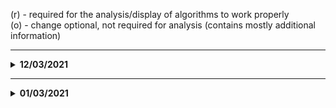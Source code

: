 (r) - required for the analysis/display of algorithms to work properly  
(o) - change optional, not required for analysis (contains mostly additional information)
<hr>

<details>
<summary><strong>12/03/2021</strong></summary>

## Added Bootstrap

``` html
<script src="https://cdn.jsdelivr.net/npm/bootstrap@5.0.0-beta2/dist/js/bootstrap.bundle.min.js" 
integrity="sha384-b5kHyXgcpbZJO/tY9Ul7kGkf1S0CWuKcCD38l8YkeH8z8QjE0GmW1gYU5S9FOnJ0" crossorigin="anonymous">
```
    
## File changes:

### igcViewer.css

- several changes and additions 
  - changes only required if bootstrap changes are adopted

### index.html

- renamed div #select-triangle-opt to #select-triangle-algorithm
  

- added bootstrap styling to following divs: (o)
    <details>
    
    ``` html
    <div id="info-preferences" class="mt-4  container-xl">
        <div class="row justify-content-between">
            <div id="preferences" class="igc-info-content mt-4 mt-lg-0 col-12 col-lg-5 order-lg-2">
                <h2> Analysis Preferences </h2>
    
                <div class="preferences-option">
                    <label for="select-altitude-units">Altitude units:</label>
                    <select id="select-altitude-units" autocomplete="off" class="form-select form-select-sm">
                        <option value="metres">Metres</option>
                        <option value="feet">Feet</option>
                    </select>
                </div>
    
                <div class="preferences-option">
                    <label for="select-time-zone">Time zone:</label>
                    <select id="select-time-zone" class="form-select form-select-sm"></select>
                </div>
    
                <div class="preferences-option">
                    <label for="select-curve-algorithm">Curve detection:</label>
                    <select id="select-curve-algorithm" autocomplete="off" class="form-select form-select-sm">
                        <option value="optimal">Optimal search</option>
                        <option value="theta">Fast theta search</option>
                    </select>
                </div>
    
                <div class="preferences-option">
                    <label for="select-circle-algorithm">Circle detection:</label>
                    <select id="select-circle-algorithm" autocomplete="off" class="form-select form-select-sm">
                        <option value="optimal">Optimal search</option>
                        <option value="theta">Fast theta search</option>
                    </select>
                </div>
    
                <div class="preferences-option">
                    <label for="select-triangle-algorithm">Triangle Calc Points:</label>
                    <select id="select-triangle-algorithm" autocomplete="off" class="form-select form-select-sm">
                        <option value="100">100</option>
                        <option value="200">200</option>
                        <option value="300">300</option>
                        <option value="400">400</option>
                        <option value="500">500</option>
                    </select>
                </div>
    
                <label class="preferences-option">Which geometric shapes should be highlighted?</label>
                <div id="checkbox-container" class="preferences-option">
                    <div class="checkbox">
                        <input type="checkbox" id="curve-90" name="scales" class="form-check-input">
                        <label for="curve-90" class="form-check-label"> 90° curves</label>
                    </div>
                    <div class="checkbox">
                        <input type="checkbox" id="curve-180" name="scales" class="form-check-input">
                        <label for="curve-180" class="form-check-label"> 180° curves</label>
                    </div>
                    <div class="checkbox">
                        <input type="checkbox" id="circle-checkbox" name="scales" class="form-check-input">
                        <label for="circle-checkbox" class="form-check-label"> circles</label>
                    </div>
                    <div class="checkbox">
                        <input type="checkbox" id="eight-checkbox" name="scales" class="form-check-input">
                        <label for="eight-checkbox" class="form-check-label"> eights</label>
                    </div>
                    <div class="checkbox">
                        <input type="checkbox" id="triangle-checkbox" name="scales" class="form-check-input">
                        <label for="triangle-checkbox" class="form-check-label"> triangle</label>
                    </div>
                </div>
                <div class="d-grid col-5 mx-auto mt-3"><button id="startAnalysis" type="button" class="btn btn-primary">Start Analysis</button></div>
            </div>
    
            <div id="igc-info-container" class="igc-info-content mt-4 mt-lg-0 col-12 col-lg-7 order-lg-1" style="display: none">
                <h2> Flight Information </h2>
    
                <table id="headerInfo">
                    <tbody></tbody>
                </table>
    
                <div id="task">
                    <h2> Task </h2>
                    <ul></ul>
                </div>
            </div>
        </div>
    </div>
    ``` 
    </details>
  

- added button to initiate Analysis (already included in code excerpt above): (r)
    <details>
    
    ``` html
    <div class="d-grid col-5 mx-auto mt-3">
        <button id="startAnalysis" type="button" class="btn btn-primary">Start Analysis</button>
    </div>
    ```
    </details>

###  igcViewer.js

- changes to function handleFileInput (r)
    <details>
    
    ```js
      async function handleFileInput(file) {
      return new Promise(resolve => {
            const reader = new FileReader();
            reader.onload = async () => {
                await resetMap();
                igcFile = parseIGC(reader.result);
                        
                /* Map wird initialisiert */
                await displayIgc(mapControl);
                await displayIGCHeader();
                await initAlgorithmVariables(igcFile);
                await displayKeyFigures(getKeyFigures());
  
                // activate to allow analysis immediately after file upload
                //await runAlgorithms(igcFile, getAnalysisPreferences()); 
                
                showAnalysisPreferences();
                plotBarogramChart(igcFile);
                
                return resolve();
            };
            reader.readAsText(file);
          });
      } 
    ```
    </details>


- added function getAnalysisPreferences (r)
    <details>
    
    ``` js
    function getAnalysisPreferences(){
        let chosenAlgs = [];
        for (const algorithm of algorithms) {
            if(algorithm.checkbox.checked){
            chosenAlgs.push(algorithm);
            }
        }
        return chosenAlgs;
    }
    ```
    </details>

###  analyzeIGC.js

- added EventListener for startAnalysis button (r)
    - prepares DOM for start of algorithms
    - resets map and route info
    - initiates algorithms
    
    <details>
    
    ```js
    document.getElementById("startAnalysis").addEventListener("click", async () => {
        await resetMap();
        await displayIgc(mapControl);
        hideTriangleContainer();
    
        await runAlgorithms(igcFile, getAnalysisPreferences());
    });
    ```
    </details>


- changes to function runAlgorithms (r)
    - now only runs algorithms that are selected by the user
    <details>

    ```js
    async function runAlgorithms(track, activeAlgorithms) {
    showCheckboxes();
    let curves;

    for(let i = 0; i < activeAlgorithms.length; i++){
        switch (activeAlgorithms[i].name) {
            case "curve90":
            case "curve180":

                if(curves == null){
                    curves = await curveDetection(track.latLong, distances, 0.3);
                    getResultObject(curves);
                }
                break;
            case "circle":
                results.shapeDetection.circle = await circleDetection();
                setCircleDetectionOutput(getCurrentRuntime(), _circles.length);
                algorithms[2].result = results.shapeDetection.circle;
                break;
            case "eight":
                results.shapeDetection.eight = await eightDetection();
                algorithms[3].result = results.shapeDetection.eight;
                break;
            case "triangle":
                results.shapeDetection.triangle = await triangleDetection();
                algorithms[4].result = results.shapeDetection.triangle;
                break;
            default:
        }
    }
  
    await displayResults(results, mapControl);
    closeRuntimeInfoModal();
    return results;
    }
    ```
    </details>


###  UIControl.js

- added function showAnalysisPreferences (r)
  <details>
  
  ```js
    //set preferenceContainer in igcViewer.css to block to allow algorithm selection prior to file upload
    function showAnalysisPreferences(){
        preferenceContainer.style.display = "block";
    }
  ```
  </details>


- added function hideTriangleContainer (r)
    <details>
    
    ```js
    function showAnalysisPreferences(){
        preferenceContainer.style.display = "block";
    }
    ```
    </details>


- changes to function initFlightInformation (r)

    <details>

    ```js
    function initFlightInformation(){
        displayIGCHeader();
        displayKeyFigures(getKeyFigures());
    }
    ```
    </details>


- changes to displayIGCHeader (r)
    - added hideTriangleContainer();
    <details>

    ```js
    function displayIGCHeader(){
        showInfoContainers();
        hideTriangleContainer();
        const displayDate = moment(igcFile.recordTime[0]).format('LL');
        headerTableElement.innerHTML = '<tr></tr>' + '<th>Date</th>'
            + '<td>' + displayDate + '</td>';
        addToTable(igcFile.headers);
    }
    ```
    </details>
    

### globalVariables.js

- added new variable
    <details>
  
    ```js
    const preferenceContainer = document.querySelector('#preferences');
    ```
    </details>


- changed variable const triangleOptSelect to triangleAlgorithm
    <details>
  
    ```js
    const triangleAlgorithm = document.querySelector('#select-triangle-algorithm');
    ```
    </details>

</details>
<hr>
<details>
<summary><strong>01/03/2021</strong></summary>

## New Files added:
 - triangle.js - contains algorithm for triangle detection (r)

## File changes:
### index.html
- added preference option for triangle algorithm (r)  
  &rarr; at line 100 - 110 (below other preferences-option containers)
    <details>
  
    ```html 
    <div class="preferences-option">
                     <label for="select-triangle-opt">Triangle Calc Points:</label>
                     <select id="select-triangle-opt" autocomplete="off">
                         <option value="100">100</option>
                         <option value="200">200</option>
                         <option value="300">300</option>
                         <option value="400">400</option>
                         <option value="500">500</option>
                     </select>
                </div>
    ```
    </details>      

            
- added triangle-info-container: shows details of the detected triangle (o)  
    &rarr; at line 150 (below igc-info-container)  


- added triangle-runtime: display runtime information of triangle detection algorithm (o)  
    &rarr; at line 152 (below triangle-info-container)
  <details>
  
  ```html 
  <div id="triangle-runtime">
     <p id="opt-points"></p>
     <p id="cand-search"></p>
     <p id="opt-cand-search"></p>
  </div>
  ```
  </details>
              

- include triangle.js script (r)  
    &rarr; at line 216
    ```js 
    <script src="src/algorithms/triangle.js"></script>
    ```

### UIControl.js
- changes to function displayKeyFigures() (o)
```js
  {name: "Total altitude gain", value: getAltitudeString(keyFigures.gainInAltitude)},
```

### keyFigures.js
- changes to returned object in function getKeyFigures() (o)  
    &rarr; added: gainInAltitude: getGainInAltitude(),


- added function getGainInAltitude() (o)
  <details>
  
  ```js 
  function getGainInAltitude(){
        let totalAltitude = 0;
        let altitudeDiff;
        for (let i = 1; i < igcFile.gpsAltitude.length; i++) {
            altitudeDiff = igcFile.gpsAltitude[i] - igcFile.gpsAltitude[i-1];
            if (altitudeDiff > 0) totalAltitude += altitudeDiff;
        }
        return totalAltitude;
  }
  ```
    
  </details>


### globalVariables.js
- added new Variables (r)
    <details>
    
    ```js 
    const triangleCheckbox = document.querySelector('#triangle-checkbox'); (o)
    const triangleInfoContainer = document.querySelector('#triangle-info-container'); (o)
    const triangleOptSelect = document.querySelector('#select-triangle-opt'); (r)
    let optLatLong = []; 
    ```
    </details>
          

- changes to existing Variables (r)
  <details>
  
  ```js 
  let results = {
      igcHeader: null,
      additionalData: null,
      shapeDetection: {
          curve90: null,
          curve180: null,
          circle: null,
          eight: null,
          triangle: null // added
      }
  };

  let algorithms = [
      {name: "curve180", result: results.shapeDetection.curve180, checkbox: curve180Checkbox, color: "#00FF00"},
      {name: "circle", result: results.shapeDetection.circle, checkbox: circleCheckbox, color: "blue"},
      {name: "eight", result: results.shapeDetection.eight, checkbox: eightCheckbox, color: "yellow"},
      {name: "triangle", result: results.shapeDetection.triangle, checkbox: triangleCheckbox, color: "green"} // added
  ];
  ```
  </details>
  

### mapControl.js
- added new function
  - required to display/remove triangle on map (r)
    <details>
    
    ``` js
    addTriangle: (triObj, color) => {
       if (layerGroups[triObj.name] === undefined) {
          layerGroups[triObj.name] = L.layerGroup().addTo(map);
       }
       L.polygon([triObj.result.w1, triObj.result.w2, triObj.result.w3], {color: color}).addTo(layerGroups[triObj.name]);
    },
    ```
    </details>
    

### analyzeIGC.js
- added init for triangle algorithm (r)  
  <details>
  
  ```js
    results.shapeDetection.triangle = await triangleDetection(); // line 12
    algorithms[4].result = results.shapeDetection.triangle; // line 15   
  ``` 
  </details>

### displayResults.js
- changed function displayResults(results) (r)
    <details>
  
    ```js 
    async function displayResults(results) {
        curve90 = results.shapeDetection.curve90;
        curve180 = results.shapeDetection.curve180;
        setDisabledProperty();

        for (const algorithm of algorithms) {
            if(algorithm.name!="triangle") {
                displayShape(algorithm);
            }
            else{
                displayTriangle(algorithm);
            }
        }
    }
    ```
    </details>


- changed function setDisabledProperty() (r)
    <details>

        function setDisabledProperty() {
            for (const algorithm of algorithms) {
                if(algorithm.name!="triangle") {
                    algorithm.checkbox.disabled = arrayIsEmpty(algorithm.result);
                }
            }
        }
    </details>


- changes to document.addEventListener (r)
  - changes to if(algorithm.checkbox.checked) (r):
    <details>

    ```js
    if (algorithm.checkbox.checked) {
       if(algorithm.name!="triangle"){
           displayShape(algorithm);
       }
       else{
           displayTriangle(algorithm);
       }
    } else {
       mapControl.clearLayer(algorithm.name);
    }
    ```
    </details>


- added triangleOptSelect.addEventListener (r):
  <details>

    ```js
    triangleOptSelect.addEventListener('change', () => {
        resetMap();
        displayIgc(mapControl);
        runAlgorithms(igcFile);
    });
    ```
  </details>
  

- added new function displayTriangle() (r)
  <details>
  
    ```js
    function displayTriangle(algorithm){
        if (algorithm.checkbox.checked){
            mapControl.addMarkerTo(algorithm.name, algorithm.result.startP);
            mapControl.addMarkerTo(algorithm.name, algorithm.result.endP);
            mapControl.addTriangle(algorithm, algorithm.color);
        }

        displayTriangleInfo();
    }
    ```
  </details>


- added new function displayTriangleInfo() (r)
  <details>
  
    ```js
    function displayTriangleInfo(){
        triangleInfoContainer.innerHTML =
            '<h2>Scoring Information</h2>' +
            '<table id="triangleInfo">' +
            '<tbody>' +
            '<tr>' +
            '<th>Flight Score:</th>' +
            '<td>' + results.shapeDetection.triangle.flightScore + '</td>'+
            '</tr>'+
            '<tr>' +
            '<tr>' +
            '<th>Type:</th>' +
            '<td>' + results.shapeDetection.triangle.type + '</td>'+
            '</tr>'+
            '<tr>' +
            '<th>Total Distance:</th>' +
            '<td>' + results.shapeDetection.triangle.distTotal + "km" + '</td>'+
            '</tr>'+
            '<tr>' +
            '<tr>'
            +'<th>Leg 1:</th>' +
            '<td>' +  + results.shapeDetection.triangle.w12+ "km" +
            " - " + results.shapeDetection.triangle.w1prcnt+ "%" + '</td>'+
            '</tr>'+
            '<tr>'
            +'<th>Leg 2:</th>' +
            '<td>' +  results.shapeDetection.triangle.w23 + "km" +
            " - " + results.shapeDetection.triangle.w2prcnt+ "%" + '</td>'+
            '</tr>'+
            '<tr>'
            +'<th>Leg 3:</th>' +
            '<td>' + results.shapeDetection.triangle.w31  + "km" +
            " - " + results.shapeDetection.triangle.w3prcnt+ "%" + '</td>'+
            '</tr>'+
            '<tr>'
            +'<th>Start to End Distance:</th>' +
            '<td>' + results.shapeDetection.triangle.distStartEnd + "km" + '</td>'+
            '</tr>'+
            '</tbody>' +'</table>';
    }
    ```
    </details>
</details>








